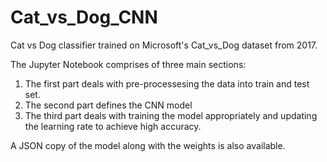 # Cat_vs_Dog_CNN
Cat vs Dog classifier trained on Microsoft's Cat_vs_Dog dataset from 2017.

The Jupyter Notebook comprises of three main sections:
1) The first part deals with pre-processesing the data into train and test set.
2) The second part defines the CNN model
3) The third part deals with training the model appropriately and updating the learning rate to achieve high accuracy.

A JSON copy of the model along with the weights is also available.
